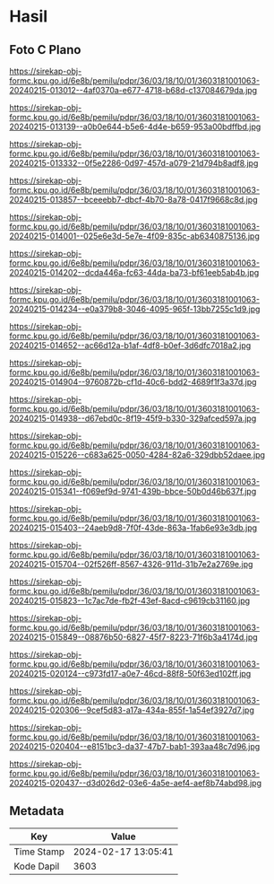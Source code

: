 # Hasil

## Foto C Plano

https://sirekap-obj-formc.kpu.go.id/6e8b/pemilu/pdpr/36/03/18/10/01/3603181001063-20240215-013012--4af0370a-e677-4718-b68d-c137084679da.jpg

https://sirekap-obj-formc.kpu.go.id/6e8b/pemilu/pdpr/36/03/18/10/01/3603181001063-20240215-013139--a0b0e644-b5e6-4d4e-b659-953a00bdffbd.jpg

https://sirekap-obj-formc.kpu.go.id/6e8b/pemilu/pdpr/36/03/18/10/01/3603181001063-20240215-013332--0f5e2286-0d97-457d-a079-21d794b8adf8.jpg

https://sirekap-obj-formc.kpu.go.id/6e8b/pemilu/pdpr/36/03/18/10/01/3603181001063-20240215-013857--bceeebb7-dbcf-4b70-8a78-0417f9668c8d.jpg

https://sirekap-obj-formc.kpu.go.id/6e8b/pemilu/pdpr/36/03/18/10/01/3603181001063-20240215-014001--025e6e3d-5e7e-4f09-835c-ab6340875136.jpg

https://sirekap-obj-formc.kpu.go.id/6e8b/pemilu/pdpr/36/03/18/10/01/3603181001063-20240215-014202--dcda446a-fc63-44da-ba73-bf61eeb5ab4b.jpg

https://sirekap-obj-formc.kpu.go.id/6e8b/pemilu/pdpr/36/03/18/10/01/3603181001063-20240215-014234--e0a379b8-3046-4095-965f-13bb7255c1d9.jpg

https://sirekap-obj-formc.kpu.go.id/6e8b/pemilu/pdpr/36/03/18/10/01/3603181001063-20240215-014652--ac66d12a-b1af-4df8-b0ef-3d6dfc7018a2.jpg

https://sirekap-obj-formc.kpu.go.id/6e8b/pemilu/pdpr/36/03/18/10/01/3603181001063-20240215-014904--9760872b-cf1d-40c6-bdd2-4689f1f3a37d.jpg

https://sirekap-obj-formc.kpu.go.id/6e8b/pemilu/pdpr/36/03/18/10/01/3603181001063-20240215-014938--d67ebd0c-8f19-45f9-b330-329afced597a.jpg

https://sirekap-obj-formc.kpu.go.id/6e8b/pemilu/pdpr/36/03/18/10/01/3603181001063-20240215-015226--c683a625-0050-4284-82a6-329dbb52daee.jpg

https://sirekap-obj-formc.kpu.go.id/6e8b/pemilu/pdpr/36/03/18/10/01/3603181001063-20240215-015341--f069ef9d-9741-439b-bbce-50b0d46b637f.jpg

https://sirekap-obj-formc.kpu.go.id/6e8b/pemilu/pdpr/36/03/18/10/01/3603181001063-20240215-015403--24aeb9d8-7f0f-43de-863a-1fab6e93e3db.jpg

https://sirekap-obj-formc.kpu.go.id/6e8b/pemilu/pdpr/36/03/18/10/01/3603181001063-20240215-015704--02f526ff-8567-4326-911d-31b7e2a2769e.jpg

https://sirekap-obj-formc.kpu.go.id/6e8b/pemilu/pdpr/36/03/18/10/01/3603181001063-20240215-015823--1c7ac7de-fb2f-43ef-8acd-c9619cb31160.jpg

https://sirekap-obj-formc.kpu.go.id/6e8b/pemilu/pdpr/36/03/18/10/01/3603181001063-20240215-015849--08876b50-6827-45f7-8223-71f6b3a4174d.jpg

https://sirekap-obj-formc.kpu.go.id/6e8b/pemilu/pdpr/36/03/18/10/01/3603181001063-20240215-020124--c973fd17-a0e7-46cd-88f8-50f63ed102ff.jpg

https://sirekap-obj-formc.kpu.go.id/6e8b/pemilu/pdpr/36/03/18/10/01/3603181001063-20240215-020306--9cef5d83-a17a-434a-855f-1a54ef3927d7.jpg

https://sirekap-obj-formc.kpu.go.id/6e8b/pemilu/pdpr/36/03/18/10/01/3603181001063-20240215-020404--e8151bc3-da37-47b7-bab1-393aa48c7d96.jpg

https://sirekap-obj-formc.kpu.go.id/6e8b/pemilu/pdpr/36/03/18/10/01/3603181001063-20240215-020437--d3d026d2-03e6-4a5e-aef4-aef8b74abd98.jpg


## Metadata

| Key        | Value               |
| ---------- | ------------------- |
| Time Stamp | 2024-02-17 13:05:41 |
| Kode Dapil | 3603                |



